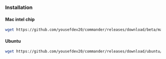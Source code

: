 ### Installation
#### Mac intel chip
```bash
wget https://github.com/yousefdev20/commander/releases/download/beta/maf -O /usr/local/bin/maf && chmod -R 777 /usr/local/bin/maf
```
#### Ubuntu
```bash
wget https://github.com/yousefdev20/commander/releases/download/ubuntu/maf -O /usr/local/bin/maf && chmod -R 777 /usr/local/bin/maf
```
